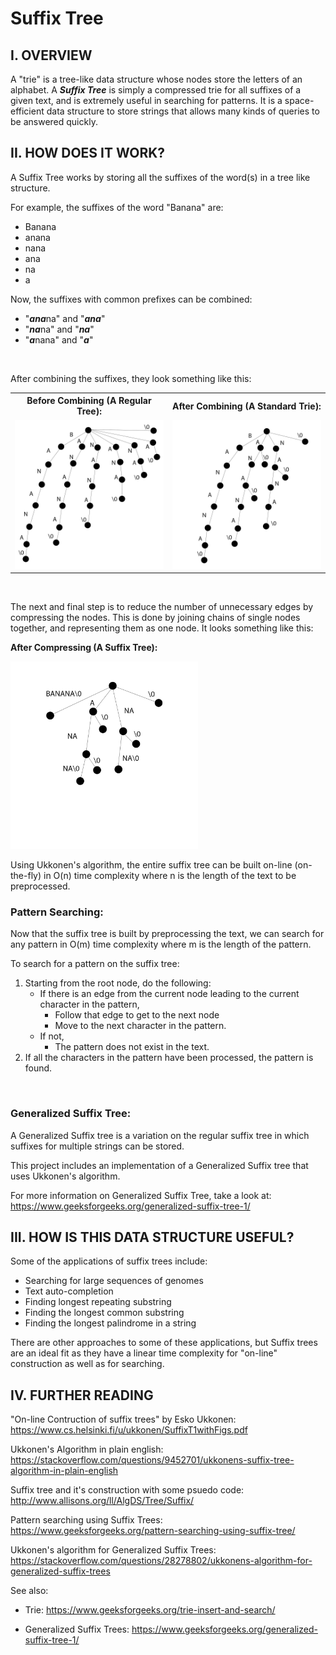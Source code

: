 # Suffix Tree

## I. OVERVIEW

A "trie" is a tree-like data structure whose nodes store the letters of an alphabet. A ***Suffix Tree*** is simply a compressed trie for all suffixes of a given text, and is extremely useful in searching for patterns. It is a space-efficient data structure to store strings
that allows many kinds of queries to be answered quickly.

## II. HOW DOES IT WORK?
A Suffix Tree works by storing all the suffixes of the word(s) in a tree like structure.

For example, the suffixes of the word "Banana" are:
- Banana
- anana
- nana
- ana
- na
- a

Now, the suffixes with common prefixes can be combined:
- "***ana***na" and "***ana***"
- "***na***na" and "***na***"
- "***a***nana" and "***a***"

<br/>

After combining the suffixes, they look something like this:

<table>
<tr>
<th>Before Combining (A Regular Tree):</th>
<th>After Combining (A Standard Trie):</th>
</tr>
<tr>
<td><img src="images/SuffixTreeBuildStep1.jpg" width="300px" /></td>
<td><img src="images/SuffixTreeBuildStep2.jpg" width="300px" />
</td>
</tr>
</table>

<br/>

The next and final step is to reduce the number of unnecessary edges by compressing the nodes. This is done by joining chains of single nodes together, and representing them as one node. It looks something like this:

**After Compressing (A Suffix Tree):**

<img src="images/SuffixTreeBuildStep3.jpg" width="300px" />

Using Ukkonen's algorithm, the entire suffix tree can be built on-line (on-the-fly) in O(n) time complexity where n is the length of the text to be preprocessed.


### Pattern Searching:

Now that the suffix tree is built by preprocessing the text, we can search for any pattern in O(m) time complexity where m is the length of the pattern.

To search for a pattern on the suffix tree:
1. Starting from the root node, do the following:
      - If there is an edge from the current node leading to the current character in the pattern,
        - Follow that edge to get to the next node
        - Move to the next character in the pattern.
      - If not,
        - The pattern does not exist in the text.
2. If all the characters in the pattern have been processed, the pattern is found.

<br/>

### Generalized Suffix Tree:

A Generalized Suffix tree is a variation on the regular suffix tree in which suffixes for multiple strings can be stored.

This project includes an implementation of a Generalized Suffix tree that uses Ukkonen's algorithm.

For more information on Generalized Suffix Tree, take a look at: https://www.geeksforgeeks.org/generalized-suffix-tree-1/

## III. HOW IS THIS DATA STRUCTURE USEFUL?

Some of the applications of suffix trees include:
- Searching for large sequences of genomes
- Text auto-completion
- Finding longest repeating substring
- Finding the longest common substring
- Finding the longest palindrome in a string

There are other approaches to some of these applications, but Suffix trees are an ideal fit as they have a linear time complexity for "on-line" construction as well as for searching.

## IV. FURTHER READING

"On-line Contruction of suffix trees" by Esko Ukkonen: https://www.cs.helsinki.fi/u/ukkonen/SuffixT1withFigs.pdf

Ukkonen's Algorithm in plain english: https://stackoverflow.com/questions/9452701/ukkonens-suffix-tree-algorithm-in-plain-english

Suffix tree and it's construction with some psuedo code: http://www.allisons.org/ll/AlgDS/Tree/Suffix/

Pattern searching using Suffix Trees: https://www.geeksforgeeks.org/pattern-searching-using-suffix-tree/

Ukkonen's algorithm for Generalized Suffix Trees: https://stackoverflow.com/questions/28278802/ukkonens-algorithm-for-generalized-suffix-trees

See also:

- Trie: https://www.geeksforgeeks.org/trie-insert-and-search/

- Generalized Suffix Trees: https://www.geeksforgeeks.org/generalized-suffix-tree-1/

